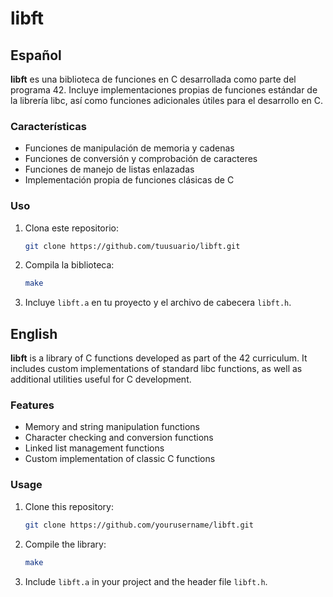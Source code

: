 # libft

## Español

**libft** es una biblioteca de funciones en C desarrollada como parte del programa 42. Incluye implementaciones propias de funciones estándar de la librería libc, así como funciones adicionales útiles para el desarrollo en C.

### Características

- Funciones de manipulación de memoria y cadenas
- Funciones de conversión y comprobación de caracteres
- Funciones de manejo de listas enlazadas
- Implementación propia de funciones clásicas de C

### Uso

1. Clona este repositorio:
   ```bash
   git clone https://github.com/tuusuario/libft.git
   ```
2. Compila la biblioteca:
   ```bash
   make
   ```
3. Incluye `libft.a` en tu proyecto y el archivo de cabecera `libft.h`.

## English

**libft** is a library of C functions developed as part of the 42 curriculum. It includes custom implementations of standard libc functions, as well as additional utilities useful for C development.

### Features

- Memory and string manipulation functions
- Character checking and conversion functions
- Linked list management functions
- Custom implementation of classic C functions

### Usage

1. Clone this repository:
   ```bash
   git clone https://github.com/yourusername/libft.git
   ```
2. Compile the library:
   ```bash
   make
   ```
3. Include `libft.a` in your project and the header file `libft.h`.
   
